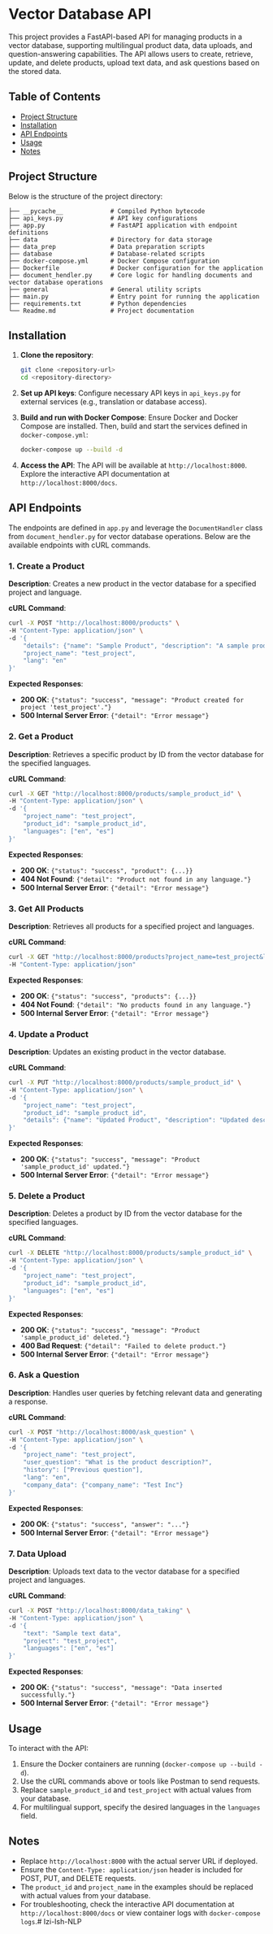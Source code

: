 # Vector Database API

This project provides a FastAPI-based API for managing products in a vector database, supporting multilingual product data, data uploads, and question-answering capabilities. The API allows users to create, retrieve, update, and delete products, upload text data, and ask questions based on the stored data.

## Table of Contents
- [Project Structure](#project-structure)
- [Installation](#installation)
- [API Endpoints](#api-endpoints)
- [Usage](#usage)
- [Notes](#notes)

## Project Structure

Below is the structure of the project directory:

```
├── __pycache__             # Compiled Python bytecode
├── api_keys.py             # API key configurations
├── app.py                  # FastAPI application with endpoint definitions
├── data                    # Directory for data storage
├── data_prep               # Data preparation scripts
├── database                # Database-related scripts
├── docker-compose.yml      # Docker Compose configuration
├── Dockerfile              # Docker configuration for the application
├── document_hendler.py     # Core logic for handling documents and vector database operations
├── general                 # General utility scripts
├── main.py                 # Entry point for running the application
├── requirements.txt        # Python dependencies
└── Readme.md               # Project documentation
```

## Installation

1. **Clone the repository**:
   ```bash
   git clone <repository-url>
   cd <repository-directory>
   ```

2. **Set up API keys**:
   Configure necessary API keys in `api_keys.py` for external services (e.g., translation or database access).

3. **Build and run with Docker Compose**:
   Ensure Docker and Docker Compose are installed. Then, build and start the services defined in `docker-compose.yml`:
   ```bash
   docker-compose up --build -d
   ```

4. **Access the API**:
   The API will be available at `http://localhost:8000`. Explore the interactive API documentation at `http://localhost:8000/docs`.

## API Endpoints

The endpoints are defined in `app.py` and leverage the `DocumentHandler` class from `document_hendler.py` for vector database operations. Below are the available endpoints with cURL commands.

### 1. Create a Product
**Description**: Creates a new product in the vector database for a specified project and language.

**cURL Command**:
```bash
curl -X POST "http://localhost:8000/products" \
-H "Content-Type: application/json" \
-d '{
    "details": {"name": "Sample Product", "description": "A sample product", "languages": ["en", "es"]},
    "project_name": "test_project",
    "lang": "en"
}'
```

**Expected Responses**:
- **200 OK**: `{"status": "success", "message": "Product created for project 'test_project'."}`
- **500 Internal Server Error**: `{"detail": "Error message"}`

### 2. Get a Product
**Description**: Retrieves a specific product by ID from the vector database for the specified languages.

**cURL Command**:
```bash
curl -X GET "http://localhost:8000/products/sample_product_id" \
-H "Content-Type: application/json" \
-d '{
    "project_name": "test_project",
    "product_id": "sample_product_id",
    "languages": ["en", "es"]
}'
```

**Expected Responses**:
- **200 OK**: `{"status": "success", "product": {...}}`
- **404 Not Found**: `{"detail": "Product not found in any language."}`
- **500 Internal Server Error**: `{"detail": "Error message"}`

### 3. Get All Products
**Description**: Retrieves all products for a specified project and languages.

**cURL Command**:
```bash
curl -X GET "http://localhost:8000/products?project_name=test_project&languages=en&languages=es" \
-H "Content-Type: application/json"
```

**Expected Responses**:
- **200 OK**: `{"status": "success", "products": {...}}`
- **404 Not Found**: `{"detail": "No products found in any language."}`
- **500 Internal Server Error**: `{"detail": "Error message"}`

### 4. Update a Product
**Description**: Updates an existing product in the vector database.

**cURL Command**:
```bash
curl -X PUT "http://localhost:8000/products/sample_product_id" \
-H "Content-Type: application/json" \
-d '{
    "project_name": "test_project",
    "product_id": "sample_product_id",
    "details": {"name": "Updated Product", "description": "Updated description", "languages": ["en", "es"]}
}'
```

**Expected Responses**:
- **200 OK**: `{"status": "success", "message": "Product 'sample_product_id' updated."}`
- **500 Internal Server Error**: `{"detail": "Error message"}`

### 5. Delete a Product
**Description**: Deletes a product by ID from the vector database for the specified languages.

**cURL Command**:
```bash
curl -X DELETE "http://localhost:8000/products/sample_product_id" \
-H "Content-Type: application/json" \
-d '{
    "project_name": "test_project",
    "product_id": "sample_product_id",
    "languages": ["en", "es"]
}'
```

**Expected Responses**:
- **200 OK**: `{"status": "success", "message": "Product 'sample_product_id' deleted."}`
- **400 Bad Request**: `{"detail": "Failed to delete product."}`
- **500 Internal Server Error**: `{"detail": "Error message"}`

### 6. Ask a Question
**Description**: Handles user queries by fetching relevant data and generating a response.

**cURL Command**:
```bash
curl -X POST "http://localhost:8000/ask_question" \
-H "Content-Type: application/json" \
-d '{
    "project_name": "test_project",
    "user_question": "What is the product description?",
    "history": ["Previous question"],
    "lang": "en",
    "company_data": {"company_name": "Test Inc"}
}'
```

**Expected Responses**:
- **200 OK**: `{"status": "success", "answer": "..."}`
- **500 Internal Server Error**: `{"detail": "Error message"}`

### 7. Data Upload
**Description**: Uploads text data to the vector database for a specified project and languages.

**cURL Command**:
```bash
curl -X POST "http://localhost:8000/data_taking" \
-H "Content-Type: application/json" \
-d '{
    "text": "Sample text data",
    "project": "test_project",
    "languages": ["en", "es"]
}'
```

**Expected Responses**:
- **200 OK**: `{"status": "success", "message": "Data inserted successfully."}`
- **500 Internal Server Error**: `{"detail": "Error message"}`

## Usage

To interact with the API:
1. Ensure the Docker containers are running (`docker-compose up --build -d`).
2. Use the cURL commands above or tools like Postman to send requests.
3. Replace `sample_product_id` and `test_project` with actual values from your database.
4. For multilingual support, specify the desired languages in the `languages` field.

## Notes
- Replace `http://localhost:8000` with the actual server URL if deployed.
- Ensure the `Content-Type: application/json` header is included for POST, PUT, and DELETE requests.
- The `product_id` and `project_name` in the examples should be replaced with actual values from your database.
- For troubleshooting, check the interactive API documentation at `http://localhost:8000/docs` or view container logs with `docker-compose logs`.# Izi-Ish-NLP
